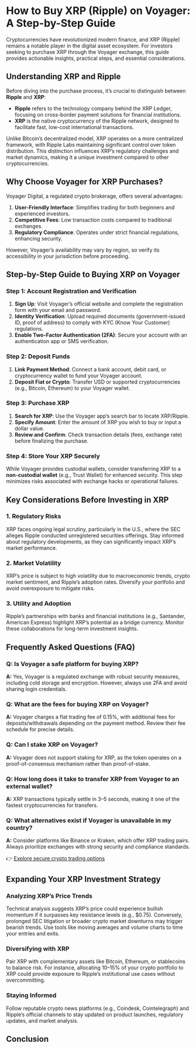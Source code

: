 # How to Buy XRP (Ripple) on Voyager: A Step-by-Step Guide  

Cryptocurrencies have revolutionized modern finance, and XRP (Ripple) remains a notable player in the digital asset ecosystem. For investors seeking to purchase XRP through the Voyager exchange, this guide provides actionable insights, practical steps, and essential considerations.  

## Understanding XRP and Ripple  

Before diving into the purchase process, it’s crucial to distinguish between **Ripple** and **XRP**:  
- **Ripple** refers to the technology company behind the XRP Ledger, focusing on cross-border payment solutions for financial institutions.  
- **XRP** is the native cryptocurrency of the Ripple network, designed to facilitate fast, low-cost international transactions.  

Unlike Bitcoin’s decentralized model, XRP operates on a more centralized framework, with Ripple Labs maintaining significant control over token distribution. This distinction influences XRP’s regulatory challenges and market dynamics, making it a unique investment compared to other cryptocurrencies.  

## Why Choose Voyager for XRP Purchases?  

Voyager Digital, a regulated crypto brokerage, offers several advantages:  
1. **User-Friendly Interface**: Simplifies trading for both beginners and experienced investors.  
2. **Competitive Fees**: Low transaction costs compared to traditional exchanges.  
3. **Regulatory Compliance**: Operates under strict financial regulations, enhancing security.  

However, Voyager’s availability may vary by region, so verify its accessibility in your jurisdiction before proceeding.  

## Step-by-Step Guide to Buying XRP on Voyager  

### Step 1: Account Registration and Verification  
1. **Sign Up**: Visit Voyager’s official website and complete the registration form with your email and password.  
2. **Identity Verification**: Upload required documents (government-issued ID, proof of address) to comply with KYC (Know Your Customer) regulations.  
3. **Enable Two-Factor Authentication (2FA)**: Secure your account with an authentication app or SMS verification.  

### Step 2: Deposit Funds  
1. **Link Payment Method**: Connect a bank account, debit card, or cryptocurrency wallet to fund your Voyager account.  
2. **Deposit Fiat or Crypto**: Transfer USD or supported cryptocurrencies (e.g., Bitcoin, Ethereum) to your Voyager wallet.  

### Step 3: Purchase XRP  
1. **Search for XRP**: Use the Voyager app’s search bar to locate XRP/Ripple.  
2. **Specify Amount**: Enter the amount of XRP you wish to buy or input a dollar value.  
3. **Review and Confirm**: Check transaction details (fees, exchange rate) before finalizing the purchase.  

### Step 4: Store Your XRP Securely  
While Voyager provides custodial wallets, consider transferring XRP to a **non-custodial wallet** (e.g., Trust Wallet) for enhanced security. This step minimizes risks associated with exchange hacks or operational failures.  

## Key Considerations Before Investing in XRP  

### 1. **Regulatory Risks**  
XRP faces ongoing legal scrutiny, particularly in the U.S., where the SEC alleges Ripple conducted unregistered securities offerings. Stay informed about regulatory developments, as they can significantly impact XRP’s market performance.  

### 2. **Market Volatility**  
XRP’s price is subject to high volatility due to macroeconomic trends, crypto market sentiment, and Ripple’s adoption rates. Diversify your portfolio and avoid overexposure to mitigate risks.  

### 3. **Utility and Adoption**  
Ripple’s partnerships with banks and financial institutions (e.g., Santander, American Express) highlight XRP’s potential as a bridge currency. Monitor these collaborations for long-term investment insights.  

## Frequently Asked Questions (FAQ)  

### Q: Is Voyager a safe platform for buying XRP?  
**A:** Yes, Voyager is a regulated exchange with robust security measures, including cold storage and encryption. However, always use 2FA and avoid sharing login credentials.  

### Q: What are the fees for buying XRP on Voyager?  
**A:** Voyager charges a flat trading fee of 0.15%, with additional fees for deposits/withdrawals depending on the payment method. Review their fee schedule for precise details.  

### Q: Can I stake XRP on Voyager?  
**A:** Voyager does not support staking for XRP, as the token operates on a proof-of-consensus mechanism rather than proof-of-stake.  

### Q: How long does it take to transfer XRP from Voyager to an external wallet?  
**A:** XRP transactions typically settle in 3–5 seconds, making it one of the fastest cryptocurrencies for transfers.  

### Q: What alternatives exist if Voyager is unavailable in my country?  
**A:** Consider platforms like Binance or Kraken, which offer XRP trading pairs. Always prioritize exchanges with strong security and compliance standards.  

👉 [Explore secure crypto trading options](https://bit.ly/okx-bonus)  

## Expanding Your XRP Investment Strategy  

### Analyzing XRP’s Price Trends  
Technical analysis suggests XRP’s price could experience bullish momentum if it surpasses key resistance levels (e.g., $0.75). Conversely, prolonged SEC litigation or broader crypto market downturns may trigger bearish trends. Use tools like moving averages and volume charts to time your entries and exits.  

### Diversifying with XRP  
Pair XRP with complementary assets like Bitcoin, Ethereum, or stablecoins to balance risk. For instance, allocating 10–15% of your crypto portfolio to XRP could provide exposure to Ripple’s institutional use cases without overcommitting.  

### Staying Informed  
Follow reputable crypto news platforms (e.g., Coindesk, Cointelegraph) and Ripple’s official channels to stay updated on product launches, regulatory updates, and market analysis.  

## Conclusion  
